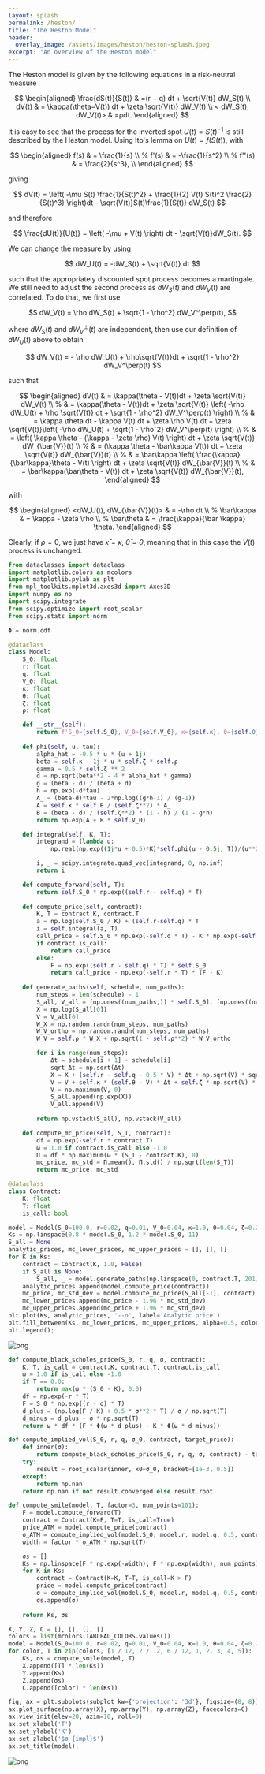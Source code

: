 ```yaml
---
layout: splash
permalink: /heston/
title: "The Heston Model"
header:
  overlay_image: /assets/images/heston/heston-splash.jpeg
excerpt: "An overview of the Heston model"
---
```


The Heston model is given by the following equations in a risk-neutral measure

$$
\begin{aligned}
\frac{dS(t)}{S(t)} & =(r − q) dt + \sqrt{V(t)} dW_S(t) \\
dV(t) & = \kappa(\theta−V(t)) dt + \zeta \sqrt{V(t)} dW_V(t) \\
< dW_S(t), dW_V(t)> & =ρdt.
\end{aligned}
$$


It is easy to see that the process for the inverted spot $U(t) = S(t)^{-1}$ is still described by the Heston model. Using Ito's lemma on $U(t) = f(S(t))$, with

$$
\begin{aligned}
f(s) & = \frac{1}{s} \\
%
f'(s) & = -\frac{1}{s^2} \\
%
f''(s) & = \frac{2}{s^3}, \\
\end{aligned}
$$

giving

$$
dV(t) = \left(
-\mu S(t) \frac{1}{S(t)^2} + \frac{1}{2} V(t) S(t)^2 \frac{2}{S(t)^3}
\right)dt - \sqrt{V(t)}S(t)\frac{1}{S(t)} dW_S(t)
$$

and therefore

$$
\frac{dU(t)}{U(t)} = \left(
-\mu + V(t)
\right) dt - \sqrt{V(t)}dW_S(t).
$$

We can change the measure by using

$$
dW_U(t) = -dW_S(t) + \sqrt{V(t)} dt
$$

such that the appropriately discounted spot process becomes a martingale. We still need  to adjust the second process as $dW_S(t)$ and $dW_V(t)$ are correlated. To do that, we first use

$$
dW_V(t) = \rho dW_S(t) + \sqrt{1 - \rho^2} dW_V^\perp(t),
$$

where $dW_S(t)$ and $dW_V^\perp(t)$ are independent, then use our definition of $dW_U(t)$ above to obtain

$$
dW_V(t) = - \rho dW_U(t) + \rho\sqrt{V(t)}dt + \sqrt{1 - \rho^2} dW_V^\perp(t)
$$

such that

$$
\begin{aligned}
dV(t) & = \kappa(\theta - V(t))dt + \zeta \sqrt{V(t)} dW_V(t) \\
%
& = \kappa(\theta - V(t))dt + \zeta \sqrt{V(t)} \left( -\rho dW_U(t) + \rho \sqrt{V(t)} dt + \sqrt{1 - \rho^2} dW_V^\perp(t) \right) \\
%
& = \kappa \theta dt - \kappa V(t) dt + \zeta \rho V(t) dt + \zeta \sqrt{V(t)}\left( -\rho dW_U(t) + \sqrt{1 - \rhoˆ2} dW_V^\perp(t) \right) \\
%
& = \left( \kappa \theta - (\kappa - \zeta \rho) V(t) \right) dt + \zeta \sqrt{V(t)} dW_{\bar{V}}(t) \\
%
& = (\kappa \theta - \bar\kappa V(t)) dt + \zeta \sqrt{V(t)} dW_{\bar{V}}(t) \\
%
& = \bar\kappa \left( \frac{\kappa}{\bar\kappa}\theta - V(t)  \right) dt + \zeta \sqrt{V(t)} dW_{\bar{V}}(t) \\
%
& = \bar\kappa(\bar\theta - V(t)) dt + \zeta \sqrt{V(t)} dW_{\bar{V}}(t),
\end{aligned}
$$

with

$$
\begin{aligned}
<dW_U(t), dW_{\bar{V}}(t)> & = -\rho dt \\
%
\bar\kappa & = \kappa - \zeta \rho \\
%
\bar\theta & = \frac{\kappa}{\bar \kappa} \theta.
\end{aligned}
$$

Clearly, if $\rho = 0$, we just have $\bar\kappa = \kappa$, $\bar\theta = \theta$, meaning that in this case the $V(t)$ process is unchanged.


```python
from dataclasses import dataclass
import matplotlib.colors as mcolors
import matplotlib.pylab as plt
from mpl_toolkits.mplot3d.axes3d import Axes3D
import numpy as np
import scipy.integrate
from scipy.optimize import root_scalar
from scipy.stats import norm
```


```python
Φ = norm.cdf
```


```python
@dataclass
class Model:
    S_0: float
    r: float
    q: float
    V_0: float
    κ: float
    θ: float
    ζ: float
    ρ: float

    def __str__(self):
        return f'S_0={self.S_0}, V_0={self.V_0}, κ={self.κ}, θ={self.θ}, ζ={self.ζ}, ρ={self.ρ}'
    
    def phi(self, u, tau):
        alpha_hat = -0.5 * u * (u + 1j)
        beta = self.κ - 1j * u * self.ζ * self.ρ
        gamma = 0.5 * self.ζ ** 2
        d = np.sqrt(beta**2 - 4 * alpha_hat * gamma)
        g = (beta - d) / (beta + d)
        h = np.exp(-d*tau)
        A_ = (beta-d)*tau - 2*np.log((g*h-1) / (g-1))
        A = self.κ * self.θ / (self.ζ**2) * A_
        B = (beta - d) / (self.ζ**2) * (1 - h) / (1 - g*h)
        return np.exp(A + B * self.V_0)

    def integral(self, K, T):
        integrand = (lambda u: 
            np.real(np.exp((1j*u + 0.5)*K)*self.phi(u - 0.5j, T))/(u**2 + 0.25))

        i, _ = scipy.integrate.quad_vec(integrand, 0, np.inf)
        return i

    def compute_forward(self, T):
        return self.S_0 * np.exp((self.r - self.q) * T)
    
    def compute_price(self, contract):
        K, T = contract.K, contract.T
        a = np.log(self.S_0 / K) + (self.r-self.q) * T
        i = self.integral(a, T)
        call_price = self.S_0 * np.exp(-self.q * T) - K * np.exp(-self.r * T) / np.pi*i
        if contract.is_call:
            return call_price
        else:
            F = np.exp((self.r - self.q) * T) * self.S_0
            return call_price - np.exp(-self.r * T) * (F - K)
    
    def generate_paths(self, schedule, num_paths):
        num_steps = len(schedule) - 1
        S_all, V_all = [np.ones((num_paths,)) * self.S_0], [np.ones((num_paths,)) * self.V_0]
        X = np.log(S_all[0])
        V = V_all[0]
        W_X = np.random.randn(num_steps, num_paths)
        W_V_ortho = np.random.randn(num_steps, num_paths)
        W_V = self.ρ * W_X + np.sqrt(1 - self.ρ**2) * W_V_ortho

        for i in range(num_steps):
            Δt = schedule[i + 1] - schedule[i]
            sqrt_Δt = np.sqrt(Δt)
            X = X + (self.r - self.q - 0.5 * V) * Δt + np.sqrt(V) * sqrt_Δt * W_X[i]
            V = V + self.κ * (self.θ - V) * Δt + self.ζ * np.sqrt(V) * sqrt_Δt * W_V[i]
            V = np.maximum(V, 0)
            S_all.append(np.exp(X))
            V_all.append(V)
        
        return np.vstack(S_all), np.vstack(V_all)

    def compute_mc_price(self, S_T, contract):
        df = np.exp(-self.r * contract.T)
        ω = 1.0 if contract.is_call else -1.0
        Π = df * np.maximum(ω * (S_T - contract.K), 0)
        mc_price, mc_std = Π.mean(), Π.std() / np.sqrt(len(S_T))
        return mc_price, mc_std
```


```python
@dataclass
class Contract:
    K: float
    T: float
    is_call: bool
```


```python
model = Model(S_0=100.0, r=0.02, q=0.01, V_0=0.04, κ=1.0, θ=0.04, ζ=0.2, ρ=-0.8)
Ks = np.linspace(0.8 * model.S_0, 1.2 * model.S_0, 11)
S_all = None
analytic_prices, mc_lower_prices, mc_upper_prices = [], [], []
for K in Ks:
    contract = Contract(K, 1.0, False)
    if S_all is None:
        S_all, _ = model.generate_paths(np.linspace(0, contract.T, 201), 10_000)
    analytic_prices.append(model.compute_price(contract))
    mc_price, mc_std_dev = model.compute_mc_price(S_all[-1], contract)
    mc_lower_prices.append(mc_price - 1.96 * mc_std_dev)
    mc_upper_prices.append(mc_price + 1.96 * mc_std_dev)
plt.plot(Ks, analytic_prices, '--o', label='Analytic price')
plt.fill_between(Ks, mc_lower_prices, mc_upper_prices, alpha=0.5, color='orange', label='MC 95% Confidence Interval')
plt.legend();
```


    
![png](/assets/images/heston/heston-1.png)
    



```python
def compute_black_scholes_price(S_0, r, q, σ, contract):
    K, T, is_call = contract.K, contract.T, contract.is_call
    ω = 1.0 if is_call else -1.0
    if T == 0.0:
        return max(ω * (S_0 - K), 0.0)
    df = np.exp(-r * T)
    F = S_0 * np.exp((r - q) * T)
    d_plus = (np.log(F / K) + 0.5 * σ**2 * T) / σ / np.sqrt(T)
    d_minus = d_plus - σ * np.sqrt(T)
    return ω * df * (F * Φ(ω * d_plus) - K * Φ(ω * d_minus))
```


```python
def compute_implied_vol(S_0, r, q, σ_0, contract, target_price):
    def inner(σ):
        return compute_black_scholes_price(S_0, r, q, σ, contract) - target_price
    try:
        result = root_scalar(inner, x0=σ_0, bracket=[1e-3, 0.5])
    except:
        return np.nan
    return np.nan if not result.converged else result.root
```


```python
def compute_smile(model, T, factor=3, num_points=101):
    F = model.compute_forward(T)
    contract = Contract(K=F, T=T, is_call=True)
    price_ATM = model.compute_price(contract)
    σ_ATM = compute_implied_vol(model.S_0, model.r, model.q, 0.5, contract, price_ATM)
    width = factor * σ_ATM * np.sqrt(T)

    σs = []
    Ks = np.linspace(F * np.exp(-width), F * np.exp(width), num_points)
    for K in Ks:
        contract = Contract(K=K, T=T, is_call=K > F)
        price = model.compute_price(contract)
        σ = compute_implied_vol(model.S_0, model.r, model.q, 0.5, contract, price)
        σs.append(σ)
    
    return Ks, σs
```


```python
X, Y, Z, C = [], [], [], []
colors = list(mcolors.TABLEAU_COLORS.values())
model = Model(S_0=100.0, r=0.02, q=0.01, V_0=0.04, κ=1.0, θ=0.04, ζ=0.2, ρ=-0.1)
for color, T in zip(colors, [1 / 12, 2 / 12, 6 / 12, 1, 2, 3, 4, 5]):
    Ks, σs = compute_smile(model, T)
    X.append([T] * len(Ks))
    Y.append(Ks)
    Z.append(σs)
    C.append([color] * len(Ks))
```


```python
fig, ax = plt.subplots(subplot_kw={'projection': '3d'}, figsize=(8, 8))
ax.plot_surface(np.array(X), np.array(Y), np.array(Z), facecolors=C)
ax.view_init(elev=20, azim=10, roll=0)
ax.set_xlabel('T')
ax.set_ylabel('K')
ax.set_zlabel('$σ_{impl}$')
ax.set_title(model);
```


    
![png](/assets/images/heston/heston-2.png)
    

